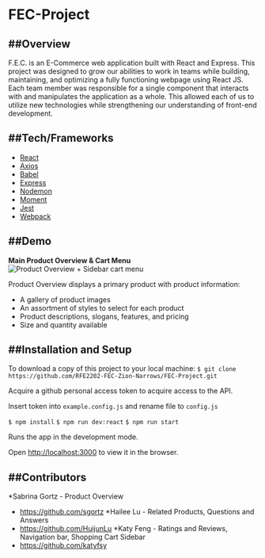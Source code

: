 # FEC-Project

##Overview
---
F.E.C. is an E-Commerce web application built with React and Express. This project was designed to grow our abilities to work in teams while building, maintaining, and optimizing a fully functioning webpage using React JS. Each team member was responsible for a single component that interacts with and manipulates the application as a whole. This allowed each of us to utilize new technologies while strengthening our understanding of front-end development. 

##Tech/Frameworks
---
* [React](https://create-react-app.dev/)
* [Axios](https://www.npmjs.com/package/axios)
* [Babel](https://www.npmjs.com/package/Babel)
* [Express](https://www.npmjs.com/package/express)
* [Nodemon](https://www.npmjs.com/package/nodemon)
* [Moment](https://www.npmjs.com/package/moment)
* [Jest](https://www.npmjs.com/package/jest)
* [Webpack](https://www.npmjs.com/package/webpack)

##Demo
---
**Main Product Overview & Cart Menu**
![Product Overview + Sidebar cart menu](https://drive.google.com/file/d/1Q3i8H1ctkA2jXccmVhso0NR96EecVENi/view?usp=sharing)

Product Overview displays a primary product with product information:

* A gallery of product images
* An assortment of styles to select for each product
* Product descriptions, slogans, features, and pricing
* Size and quantity available

##Installation and Setup
---
To download a copy of this project to your local machine:
`$ git clone https://github.com/RFE2202-FEC-Zion-Narrows/FEC-Project.git`

Acquire a github personal access token to acquire access to the API. 

Insert token into `example.config.js` and rename file to `config.js`

`$ npm install`
`$ npm run dev:react`
`$ npm run start`

Runs the app in the development mode. 

Open [http://localhost:3000](http://localhost:3000/) to view it in the browser.

##Contributors
---
*Sabrina Gortz - Product Overview
  * https://github.com/sgortz
*Hailee Lu - Related Products, Questions and Answers 
  * https://github.com/HuijunLu
*Katy Feng - Ratings and Reviews, Navigation bar, Shopping Cart Sidebar 
  * https://github.com/katyfsy
